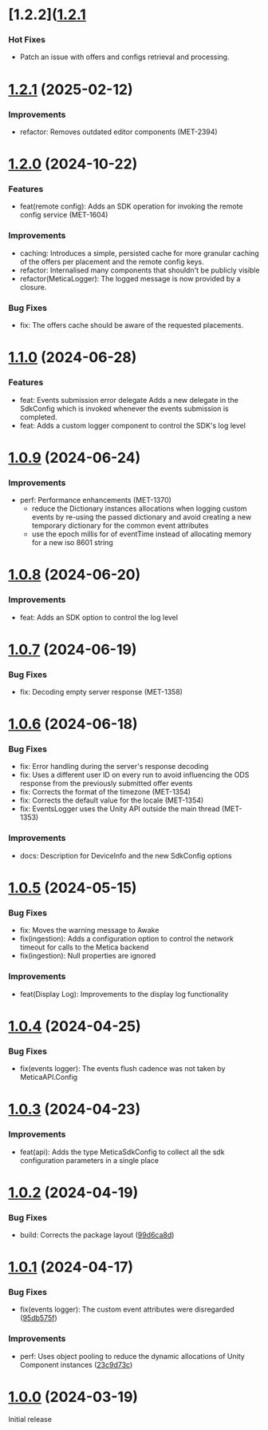 # [1.2.2]([1.2.1](https://github.com/meticalabs/metica-unity-sdk/compare/v1.2.1...v1.2.2)
### Hot Fixes
- Patch an issue with offers and configs retrieval and processing.

# [1.2.1](https://github.com/meticalabs/metica-unity-sdk/compare/v1.1.0...v1.0.9) (2025-02-12)
### Improvements
- refactor: Removes outdated editor components (MET-2394)

# [1.2.0](https://github.com/meticalabs/metica-unity-sdk/compare/v1.1.0...v1.0.9) (2024-10-22)
### Features
- feat(remote config): Adds an SDK operation for invoking the remote config service (MET-1604)
### Improvements
- caching: Introduces a simple, persisted cache for more granular caching of the offers per placement and the remote config keys.
- refactor: Internalised many components that shouldn't be publicly visible
- refactor(MeticaLogger): The logged message is now provided by a closure.

### Bug Fixes
- fix: The offers cache should be aware of the requested placements.
# [1.1.0](https://github.com/meticalabs/metica-unity-sdk/compare/v1.1.0...v1.0.9) (2024-06-28)
### Features
- feat: Events submission error delegate
Adds a new delegate in the SdkConfig which is invoked whenever the events submission is completed.
- feat: Adds a custom logger component to control the SDK's log level

# [1.0.9](https://github.com/meticalabs/metica-unity-sdk/compare/v1.0.9...v1.0.8) (2024-06-24)

### Improvements
- perf: Performance enhancements (MET-1370)
  - reduce the Dictionary instances allocations when logging custom events by re-using the passed dictionary and avoid creating a new temporary dictionary for the common event attributes
  - use the epoch millis for of eventTime instead of allocating memory for a new iso 8601 string

# [1.0.8](https://github.com/meticalabs/metica-unity-sdk/compare/v1.0.8...v1.0.7) (2024-06-20)

### Improvements
- feat: Adds an SDK option to control the log level

# [1.0.7](https://github.com/meticalabs/metica-unity-sdk/compare/v1.0.7...v1.0.6) (2024-06-19)

### Bug Fixes
- fix: Decoding empty server response (MET-1358)

# [1.0.6](https://github.com/meticalabs/metica-unity-sdk/compare/v1.0.6...v1.0.5) (2024-06-18)

### Bug Fixes
- fix: Error handling during the server's response decoding
- fix: Uses a different user ID on every run to avoid influencing the ODS response from the previously submitted offer events
- fix: Corrects the format of the timezone (MET-1354)
- fix: Corrects the default value for the locale (MET-1354)
- fix: EventsLogger uses the Unity API outside the main thread (MET-1353)

### Improvements
- docs: Description for DeviceInfo and the new SdkConfig options

# [1.0.5](https://github.com/meticalabs/metica-unity-sdk/compare/v1.0.5...v1.0.4) (2024-05-15)

### Bug Fixes

* fix: Moves the warning message to Awake
* fix(ingestion): Adds a configuration option to control the network timeout for calls to the Metica backend
* fix(ingestion): Null properties are ignored

### Improvements
* feat(Display Log): Improvements to the display log functionality

# [1.0.4](https://github.com/meticalabs/metica-unity-sdk/compare/v1.0.4...v1.0.3) (2024-04-25)

### Bug Fixes

* fix(events logger): The events flush cadence was not taken by MeticaAPI.Config

# [1.0.3](https://github.com/meticalabs/metica-unity-sdk/compare/v1.0.3...v1.0.2) (2024-04-23)

### Improvements

* feat(api): Adds the type MeticaSdkConfig to collect all the sdk configuration parameters in a single place


# [1.0.2](https://github.com/meticalabs/metica-unity-sdk/compare/v1.0.2...v1.0.1) (2024-04-19)


### Bug Fixes

* build: Corrects the package layout ([99d6ca8d](https://github.com/meticalabs/metica-unity-sdk/commit/99d6ca8de7ca5aa7be8c37ba9f144edf85307e5b))


# [1.0.1](https://github.com/meticalabs/metica-unity-sdk/compare/v1.0.1...v1.0.0) (2024-04-17)


### Bug Fixes

* fix(events logger): The custom event attributes were disregarded ([95db575f](https://github.com/meticalabs/metica-unity-sdk/commit/95db575f79a8f04f22089ab36e1eeb736552c148))


### Improvements

* perf: Uses object pooling to reduce the dynamic allocations of Unity Component instances ([23c9d73c](https://github.com/meticalabs/metica-unity-sdk/commit/23c9d73c7dcc25904287daf5792e5ccb22036ceb))


# [1.0.0](https://github.com/meticalabs/metica-unity-sdk/releases/tag/v1.0.0) (2024-03-19)

Initial release
